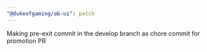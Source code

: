 ```yaml
---
"@dukeofgaming/ab-ui": patch
---
```


Making pre-exit commit in the develop branch as chore commit for promotion PR
